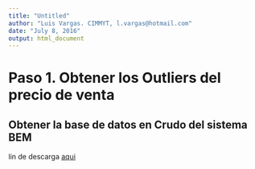 ```yaml
---
title: "Untitled"
author: "Luis Vargas. CIMMYT, l.vargas@hotmail.com"
date: "July 8, 2016"
output: html_document
---
```


# Paso 1. Obtener los Outliers del precio de venta

## Obtener la base de datos en Crudo del sistema BEM 
lin de descarga [aqui](https://github.com/luizvargaz/depuracionDatosBEM2015/blob/master/EXPORTAR%20oi%202015%20com.xlsx)
